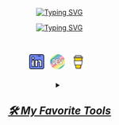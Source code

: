 
<p align="center">
<a href="https://git.io/typing-svg">
  <img src="https://readme-typing-svg.demolab.com?font=Fira+Code&weight=600&pause=1000&color=F79DEC&center=true&width=435&lines=AZADEH+KOOSHESH" alt="Typing SVG" /></a>
</p>

<p align="center">
  <a href="https://git.io/typing-svg">
    <img src="https://readme-typing-svg.demolab.com?font=Fira+Code&weight=600&pause=1000&color=F79DEC&center=true&width=435&lines=AI+Developer+%26+Software+engineer" alt="Typing SVG" />
  </a>
</p>

<!-- Social icons section -->

<br/>

<p align='center'>
   <a href="https://www.linkedin.com/in/azadeh-kooshesh-0015179b/"><img height="30" src="https://raw.githubusercontent.com/8bithemant/8bithemant/master/linkedin.png?raw=true"></a>&nbsp;&nbsp;
<a href="https://dev.to/azadehksh"><img height="30" src="https://raw.githubusercontent.com/8bithemant/8bithemant/master/devto.png?raw=true"></a>&nbsp;&nbsp;
 <a href="https://ko-fi.com/azadehksh"><img height="30" src="https://raw.githubusercontent.com/8bithemant/8bithemant/master/coffee.jpg?raw=true"></a>&nbsp;&nbsp;
 </p>


 
 <h5 align="center">
 <p align='center'>
  <a href="https://github-readme-stats.vercel.app/apiAzadehKSH=anuraghazra&theme=dark&show_icons=true">
  
  </p>
  
  


<details> 
   <summary><h2>🛠️ My Favorite Tools</h2></summary>

  <h3>👨‍💻 Programming and Markup Languages</h3>

  <p>
      <img alt="Python" src="https://img.shields.io/badge/python-3670A0?style=for-the-badge&logo=python&logoColor=ffdd54">
      <img alt="Julia" src="https://img.shields.io/badge/-Julia-9558B2?style=for-the-badge&logo=julia&logoColor=white">  
      <img alt="R" src="https://img.shields.io/badge/r-%23276DC3.svg?style=for-the-badge&logo=r&logoColor=white">
      <img alt="C" src="https://img.shields.io/badge/c-%2300599C.svg?style=for-the-badge&logo=c&logoColor=white">
      <img alt="C++" src="https://img.shields.io/badge/c++-%2300599C.svg?style=for-the-badge&logo=c%2B%2B&logoColor=white">
      <img alt="CSS3" src="https://img.shields.io/badge/css3-%231572B6.svg?style=for-the-badge&logo=css3&logoColor=white">
      <img alt="HTML5" src="https://img.shields.io/badge/html5-%23E34F26.svg?style=for-the-badge&logo=html5&logoColor=white">
      <img alt="JavaScript" src="https://img.shields.io/badge/javascript-%23323330.svg?style=for-the-badge&logo=javascript&logoColor=%23F7DF1E">
      <img alt="LaTeX" src="https://img.shields.io/badge/latex-%23008080.svg?style=for-the-badge&logo=latex&logoColor=white">
      <img alt="Markdown" src="https://img.shields.io/badge/markdown-%23000000.svg?style=for-the-badge&logo=markdown&logoColor=white">
      <img alt="MIPS Assembly" src="https://custom-icon-badges.demolab.com/badge/Assembly-525252.svg?logo=asm-hex&logoColor=white">
      <img alt="Bash" src="https://img.shields.io/badge/Bash-121011.svg?logo=gnu-bash&logoColor=white">
  </p>
  
  <h3>👨‍💻 Programming Languages in ML and DL</h3>
  
  <img alt="Keras" src="https://img.shields.io/badge/Keras-%23D00000.svg?style=for-the-badge&logo=Keras&logoColor=white">
  <img alt="Matplotlib" src="https://img.shields.io/badge/Matplotlib-%23ffffff.svg?style=for-the-badge&logo=Matplotlib&logoColor=black">
  <img alt="Numpy" src="https://img.shields.io/badge/numpy-%23013243.svg?style=for-the-badge&logo=numpy&logoColor=white">
  <img alt="Pandas" src="https://img.shields.io/badge/pandas-%23150458.svg?style=for-the-badge&logo=pandas&logoColor=white">
  <img alt="PyTorch" src="https://img.shields.io/badge/PyTorch-%23EE4C2C.svg?style=for-the-badge&logo=PyTorch&logoColor=white">
  <img alt="scikitLearn" src="https://img.shields.io/badge/scikit--learn-%23F7931E.svg?style=for-the-badge&logo=scikit-learn&logoColor=white">
  <img alt="SciPy" src="https://img.shields.io/badge/SciPy-%230C55A5.svg?style=for-the-badge&logo=scipy&logoColor=%white">
  <img alt="Tensorflow" src="https://img.shields.io/badge/TensorFlow-%23FF6F00.svg?style=for-the-badge&logo=TensorFlow&logoColor=white">

  
  <h3>💻 IDEs/Editors/Frameworks</h3>
  <p>
    <img alt="Atom" src="https://img.shields.io/badge/Atom-%2366595C.svg?style=for-the-badge&logo=atom&logoColor=white">
    <img alt="Jupyter Notebook" src="https://img.shields.io/badge/jupyter-%23FA0F00.svg?style=for-the-badge&logo=jupyter&logoColor=white">
    <img alt="Anaconda" src="https://img.shields.io/badge/Anaconda-%2344A833.svg?style=for-the-badge&logo=anaconda&logoColor=white">
    <img alt="PyCharm" src="https://img.shields.io/badge/pycharm-143?style=for-the-badge&logo=pycharm&logoColor=black&color=black&labelColor=green">
    <img alt="Visual studio code" src="https://img.shields.io/badge/Visual%20Studio%20Code-0078d7.svg?style=for-the-badge&logo=visual-studio-code&logoColor=white">
    <img alt="Notpad++" src="https://img.shields.io/badge/Notepad++-90E59A.svg?style=for-the-badge&logo=notepad%2b%2b&logoColor=black">
    <img alt="Rstudio" src="https://img.shields.io/badge/RStudio-4285F4?style=for-the-badge&logo=rstudio&logoColor=white">
    <img alt="CodePen" src="https://img.shields.io/badge/CodePen-white?style=for-the-badge&logo=codepen&logoColor=black">
    <img alt="Bootstrap" src="https://img.shields.io/badge/bootstrap-%23563D7C.svg?style=for-the-badge&logo=bootstrap&logoColor=white">
    
  </p>





